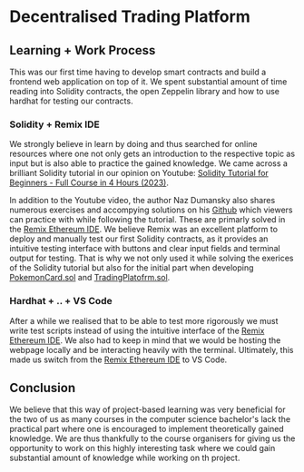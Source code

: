 # Decentralised Trading Platform


## Learning + Work Process

This was our first time having to develop smart contracts and build a frontend web application on top of it. We spent substantial amount of time reading into Solidity contracts, the open Zeppelin library and how to use hardhat for testing our contracts. 

### Solidity + Remix IDE

We strongly believe in learn by doing and thus searched for online resources where one not only gets an introduction to the respective topic as input but is also able to practice the gained knowledge. We came across a brilliant Solidity tutorial in our opinion on Youtube: [Solidity Tutorial for Beginners - Full Course in 4 Hours (2023)](https://www.youtube.com/watch?v=AYpftDFiIgk&t=14004s). 

In addition to the Youtube video, the author Naz Dumansky also shares numerous exercises and accompying solutions on his [Github](https://github.com/NazaWEb/ultimate-solidity-course-for-complete-beginners) which viewers can practice with while following the tutorial. These are primarly solved in the [Remix Ethereum IDE](https://remix.ethereum.org). We believe Remix was an excellent platform to deploy and manually test our first Solidity contracts, as it provides an intuitive testing interface with buttons and clear input fields and terminal output for testing. That is why we not only used it while solving the exerices of the Solidity tutorial but also for the initial part when developing [PokemonCard.sol](contracts\PokemonCard.sol) and [TradingPlatofrm.sol](contracts\TradingPlatform.sol).

### Hardhat + .. + VS Code

After a while we realised that to be able to test more rigorously we must write test scripts instead of using the intuitive interface of the [Remix Ethereum IDE](https://remix.ethereum.org). We also had to keep in mind that we would be hosting the webpage locally and be interacting heavily with the terminal. Ultimately, this made us switch from the [Remix Ethereum IDE](https://remix.ethereum.org) to VS Code. 




## Conclusion

We believe that this way of project-based learning was very beneficial for the two of us as many courses in the computer science bachelor's lack the practical part where one is encouraged to implement theoretically gained knowledge. We are thus thankfully to the course organisers for giving us the opportunity to work on this highly interesting task where we could gain substantial amount of knowledge while working on th project.


